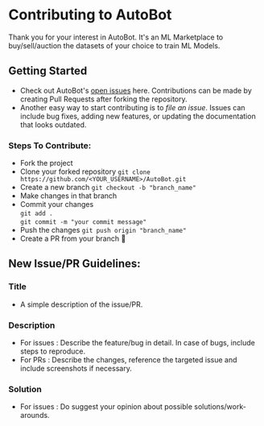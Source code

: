# Contributing to AutoBot

Thank you for your interest in AutoBot. It's an ML Marketplace to buy/sell/auction the datasets of your choice to train ML Models.

## Getting Started

 - Check out AutoBot's [open issues](https://github.com/Abhishek-kumar09/AutoBot/issues) here. Contributions can be made by creating Pull Requests after forking the repository.
 - Another easy way to start contributing is to *file an issue*. Issues can include bug fixes, adding new features, or updating the documentation that looks outdated.
 
 ### Steps To Contribute:
 
- Fork the project
- Clone your forked repository `git clone https://github.com/<YOUR_USERNAME>/AutoBot.git`
- Create a new branch `git checkout -b "branch_name"`
- Make changes in that branch
- Commit your changes \
  `git add .` \
  `git commit -m "your commit message"`
- Push the changes `git push origin "branch_name"`
- Create a PR from your branch 🎉

## New Issue/PR Guidelines:

 ### Title
 - A simple description of the issue/PR.
 ### Description
 - For issues : Describe the feature/bug in detail. In case of bugs, include steps to reproduce.
 - For PRs : Describe the changes, reference the targeted issue and include screenshots if necessary.
 ### Solution
 - For issues : Do suggest your opinion about possible solutions/work-arounds.
